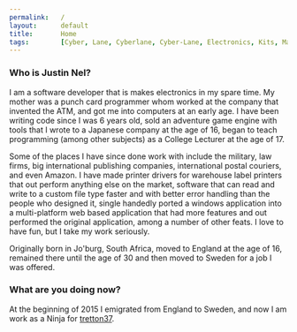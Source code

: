 ```yaml
---
permalink:   /
layout:      default
title:       Home
tags:        [Cyber, Lane, Cyberlane, Cyber-Lane, Electronics, Kits, Maker, Badges, Soldering, Brighton, PIC16F1825, Space-Buddies, Space, Buddies, UFO, PCB, Justin Nel]
---
```


### Who is Justin Nel?

I am a software developer that is makes electronics in my spare time. My mother was a punch card programmer whom worked at the company that invented the ATM, and got me into computers at an early age. I have been writing code since I was 6 years old, sold an adventure game engine with tools that I wrote to a Japanese company at the age of 16, began to teach programming (among other subjects) as a College Lecturer at the age of 17.

Some of the places I have since done work with include the military, law firms, big international publishing companies, international postal couriers, and even Amazon. I have made printer drivers for warehouse label printers that out perform anything else on the market, software that can read and write to a custom file type faster and with better error handling than the people who designed it, single handedly ported a windows application into a multi-platform web based application that had more features and out performed the original application, among a number of other feats. I love to have fun, but I take my work seriously.

Originally born in Jo'burg, South Africa, moved to England at the age of 16, remained there until the age of 30 and then moved to Sweden for a job I was offered.

### What are you doing now?

At the beginning of 2015 I emigrated from England to Sweden, and now I am work as a Ninja for [tretton37](http://www.tretton37.com/).
